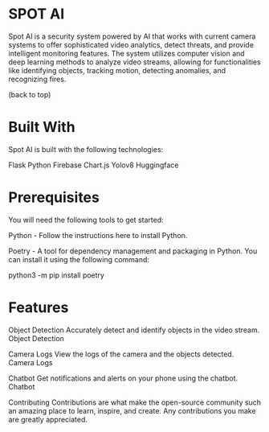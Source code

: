 # SPOT AI

Spot AI is a security system powered by AI that works with current camera systems to offer sophisticated video analytics, detect threats, and provide intelligent monitoring features. The system utilizes computer vision and deep learning methods to analyze video streams, allowing for functionalities like identifying objects, tracking motion, detecting anomalies, and recognizing fires.

(back to top)

# Built With
Spot AI is built with the following technologies:

Flask
Python
Firebase
Chart.js
Yolov8
Huggingface 

# Prerequisites
You will need the following tools to get started:

Python - Follow the instructions here to install Python.

Poetry - A tool for dependency management and packaging in Python. You can install it using the following command:

python3 -m pip install poetry


# Features
Object Detection Accurately detect and identify objects in the video stream. Object Detection

Camera Logs View the logs of the camera and the objects detected. Camera Logs

Chatbot Get notifications and alerts on your phone using the chatbot. Chatbot

Contributing
Contributions are what make the open-source community such an amazing place to learn, inspire, and create. Any contributions you make are greatly appreciated.

